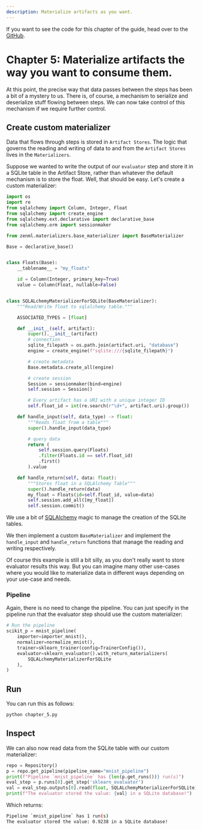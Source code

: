 ```yaml
---
description: Materialize artifacts as you want.
---
```


If you want to see the code for this chapter of the guide, head over to the [GitHub](https://github.com/zenml-io/zenml/tree/main/examples/low_level_guide/chapter_5.py).

# Chapter 5: Materialize artifacts the way you want to consume them.

At this point, the precise way that data passes between the steps has been a bit of a mystery to us. There is, of course, a mechanism to serialize and deserialize stuff flowing between steps. We can now take control of this mechanism if we require further control.

## Create custom materializer
Data that flows through steps is stored in `Artifact Stores`. The logic that governs the reading and writing of data to and from the `Artifact Stores` lives in the `Materializers`. 

Suppose we wanted to write the output of our `evaluator` step and store it in a SQLite table in the Artifact Store, rather than whatever the default mechanism is to store the float. Well, that should be easy. Let's create a custom materializer:

```python
import os
import re
from sqlalchemy import Column, Integer, Float
from sqlalchemy import create_engine
from sqlalchemy.ext.declarative import declarative_base
from sqlalchemy.orm import sessionmaker

from zenml.materializers.base_materializer import BaseMaterializer

Base = declarative_base()


class Floats(Base):
    __tablename__ = "my_floats"

    id = Column(Integer, primary_key=True)
    value = Column(Float, nullable=False)


class SQLALchemyMaterializerForSQLite(BaseMaterializer):
    """Read/Write float to sqlalchemy table."""

    ASSOCIATED_TYPES = [float]

    def __init__(self, artifact):
        super().__init__(artifact)
        # connection
        sqlite_filepath = os.path.join(artifact.uri, "database")
        engine = create_engine(f"sqlite:///{sqlite_filepath}")

        # create metadata
        Base.metadata.create_all(engine)

        # create session
        Session = sessionmaker(bind=engine)
        self.session = Session()

        # Every artifact has a URI with a unique integer ID
        self.float_id = int(re.search(r"\d+", artifact.uri).group())

    def handle_input(self, data_type) -> float:
        """Reads float from a table"""
        super().handle_input(data_type)

        # query data
        return (
            self.session.query(Floats)
            .filter(Floats.id == self.float_id)
            .first()
        ).value

    def handle_return(self, data: float):
        """Stores float in a SQLAlchemy Table"""
        super().handle_return(data)
        my_float = Floats(id=self.float_id, value=data)
        self.session.add_all([my_float])
        self.session.commit()
```

We use a bit of [SQLAlchemy](https://www.sqlalchemy.org/) magic to manage the creation of the SQLite tables.

We then implement a custom `BaseMaterializer` and implement the `handle_input` and `handle_return` functions that manage the reading and writing respectively.

Of course this example is still a bit silly, as you don't really want to store evaluator results this way. But you can imagine many other use-cases where you would like to materialize data in different ways depending on your use-case and needs.

### Pipeline

Again, there is no need to change the pipeline. You can just specify in the pipeline run that the evaluator step should use the custom materializer:

```python
# Run the pipeline
scikit_p = mnist_pipeline(
    importer=importer_mnist(),
    normalizer=normalize_mnist(),
    trainer=sklearn_trainer(config=TrainerConfig()),
    evaluator=sklearn_evaluator().with_return_materializers(
        SQLALchemyMaterializerForSQLite
    ),
)
```

## Run
You can run this as follows:

```python
python chapter_5.py
```

## Inspect 

We can also now read data from the SQLite table with our custom materializer:

```python
repo = Repository()
p = repo.get_pipeline(pipeline_name="mnist_pipeline")
print(f"Pipeline `mnist_pipeline` has {len(p.get_runs())} run(s)")
eval_step = p.runs[0].get_step('sklearn_evaluator')
val = eval_step.outputs[0].read(float, SQLALchemyMaterializerForSQLite)
print(f"The evaluator stored the value: {val} in a SQLite database!")
```

Which returns:

```bash
Pipeline `mnist_pipeline` has 1 run(s)
The evaluator stored the value: 0.9238 in a SQLite database!
```